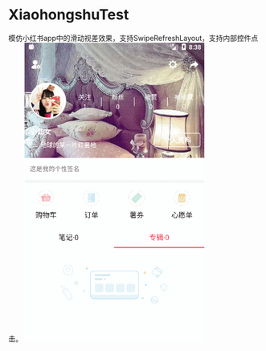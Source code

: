 # XiaohongshuTest


模仿小红书app中的滑动视差效果，支持SwipeRefreshLayout，支持内部控件点击。
![image](https://github.com/tianmeng0111/XiaohongshuTest/blob/master/GIF01.gif)
